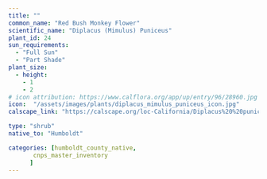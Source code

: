 ```yaml
---
title: ""
common_name: "Red Bush Monkey Flower"
scientific_name: "Diplacus (Mimulus) Puniceus"
plant_id: 24
sun_requirements:
  - "Full Sun"
  - "Part Shade"
plant_size:
  - height: 
    - 1
    - 2
# icon attribution: https://www.calflora.org/app/up/entry/96/28960.jpg 
icon:  "/assets/images/plants/diplacus_mimulus_puniceus_icon.jpg"
calscape_link: "https://calscape.org/loc-California/Diplacus%20%20puniceus(%20)"

type: "shrub"
native_to: "Humboldt"

categories: [humboldt_county_native,
       cnps_master_inventory
      ]
---
```



